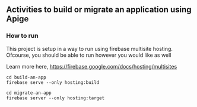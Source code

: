 ## Activities to build or migrate an application using Apige


### How to run

This project is setup in a way to run using firebase multisite hosting. Ofcourse, you should be able to run however you would like as well

Learn more here,
https://firebase.google.com/docs/hosting/multisites


```
cd build-an-app
firebase serve --only hosting:build

```

```
cd migrate-an-app
firebase server --only hosting:target
```